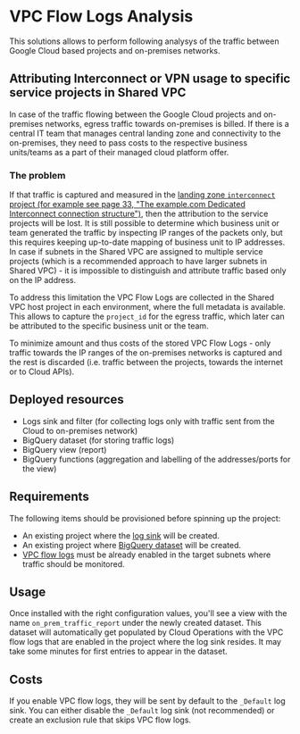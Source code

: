 # VPC Flow Logs Analysis 

This solutions allows to perform following analysys of the traffic between Google Cloud based projects and on-premises networks.

## Attributing Interconnect or VPN usage to specific service projects in Shared VPC

In case of the traffic flowing between the Google Cloud projects and on-premises networks, egress traffic towards on-premises is billed. If there is a central IT team that manages central landing zone and connectivity to the on-premises, they need to pass costs to the respective business units/teams as a part of their managed cloud platform offer.


### The problem

If that traffic is captured and measured in the [landing zone `interconnect` project (for example see page 33, "The example.com Dedicated Interconnect connection structure")](https://services.google.com/fh/files/misc/google-cloud-security-foundations-guide.pdf), then the attribution to the service projects will be lost. It is still possible to determine which business unit or team generated the traffic by inspecting IP ranges of the packets only, but this requires keeping up-to-date mapping of business unit to IP addresses. In case if subnets in the Shared VPC are assigned to multiple service projects (which is a recommended approach to have larger subnets in Shared VPC) - it is impossible to distinguish and attribute traffic based only on the IP address.

To address this limitation the VPC Flow Logs are collected in the Shared VPC host project in each environment, where the full metadata is available. This allows to capture the `project_id` for the egress traffic, which later can be attributed to the specific business unit or the team. 

To minimize amount and thus costs of the stored VPC Flow Logs - only traffic towards the IP ranges of the on-premises networks is captured and the rest is discarded (i.e. traffic between the projects, towards the internet or to Cloud APIs).

## Deployed resources

* Logs sink and filter (for collecting logs only with traffic sent from the Cloud to on-premises network)
* BigQuery dataset (for storing traffic logs)
* BigQuery view (report)
* BigQuery functions (aggregation and labelling of the addresses/ports for the view)

## Requirements

The following items should be provisioned before spinning up the project:

* An existing project where the [log sink](https://github.com/terraform-google-modules/terraform-google-log-export) will be created.
* An existing project where [BigQuery dataset](https://github.com/terraform-google-modules/terraform-google-log-export/tree/master/modules/bigquery) will be created.
* [VPC flow logs](https://cloud.google.com/vpc/docs/using-flow-logs) must be already enabled in the target subnets where traffic should be monitored.

## Usage

Once installed with the right configuration values, you'll see a view with the name `on_prem_traffic_report` under the newly created dataset. This dataset will automatically get populated by Cloud Operations with the VPC flow logs that are enabled in the project where the log sink resides. It may take some minutes for first entries to appear in the dataset.

## Costs

If you enable VPC flow logs, they will be sent by default to the `_Default` log sink. You can either disable the `_Default` log sink (not recommended) or create an exclusion rule that skips VPC flow logs.
